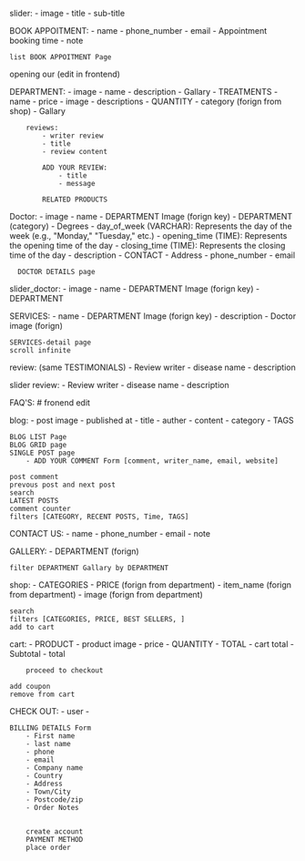 slider:
    - image
    - title
    - sub-title

BOOK APPOITMENT: 
    - name
    - phone_number
    - email
    - Appointment booking time
    - note

    list BOOK APPOITMENT Page

opening our (edit in frontend)

DEPARTMENT:
    - image
    - name
    - description
    - Gallary
    - TREATMENTS
        - name
        - price
        - image
        - descriptions
        - QUANTITY
        - category (forign from shop)
        - Gallary


        reviews:
            - writer review
            - title
            - review content

            ADD YOUR REVIEW:
                - title
                - message
            
            RELATED PRODUCTS


    

Doctor:
    - image
    - name
    - DEPARTMENT Image (forign key)
    - DEPARTMENT (category)
    - Degrees
    - day_of_week (VARCHAR): Represents the day of the week (e.g., "Monday," "Tuesday," etc.)
    - opening_time (TIME): Represents the opening time of the day
    - closing_time (TIME): Represents the closing time of the day
    - description
    - CONTACT
        - Address
        - phone_number
        - email

      DOCTOR DETAILS page

slider_doctor:
    - image
    - name
    - DEPARTMENT Image (forign key)
    - DEPARTMENT

SERVICES:
    - name
    - DEPARTMENT Image (forign key)
    - description
    - Doctor image (forign)


    SERVICES-detail page
    scroll infinite

review:  (same TESTIMONIALS)
    - Review writer
    - disease name
    - description

slider review:
    - Review writer
    - disease name
    - description

FAQ'S: # fronend edit

blog:
    - post image
    - published at
    - title
    - auther
    - content
    - category
    - TAGS


    BLOG LIST Page
    BLOG GRID page
    SINGLE POST page
        - ADD YOUR COMMENT Form [comment, writer_name, email, website]

    post comment
    prevous post and next post
    search
    LATEST POSTS
    comment counter
    filters [CATEGORY, RECENT POSTS, Time, TAGS]

CONTACT US:
    - name
    - phone_number
    - email
    - note

GALLERY:
    - DEPARTMENT (forign)
    
    filter DEPARTMENT Gallary by DEPARTMENT

shop:
    - CATEGORIES
    - PRICE (forign from department)
    - item_name (forign from department)
    - image (forign from department)




    search
    filters [CATEGORIES, PRICE, BEST SELLERS, ]
    add to cart


cart:
    - PRODUCT
    - product image
    - price
    - QUANTITY
    - TOTAL
    - cart total
        - Subtotal
        - total
        
        proceed to checkout

    add coupon
    remove from cart

CHECK OUT:
    - user
    -


    BILLING DETAILS Form
        - First name
        - last name
        - phone
        - email
        - Company name
        - Country
        - Address
        - Town/City
        - Postcode/zip
        - Order Notes


        create account
        PAYMENT METHOD
        place order
        